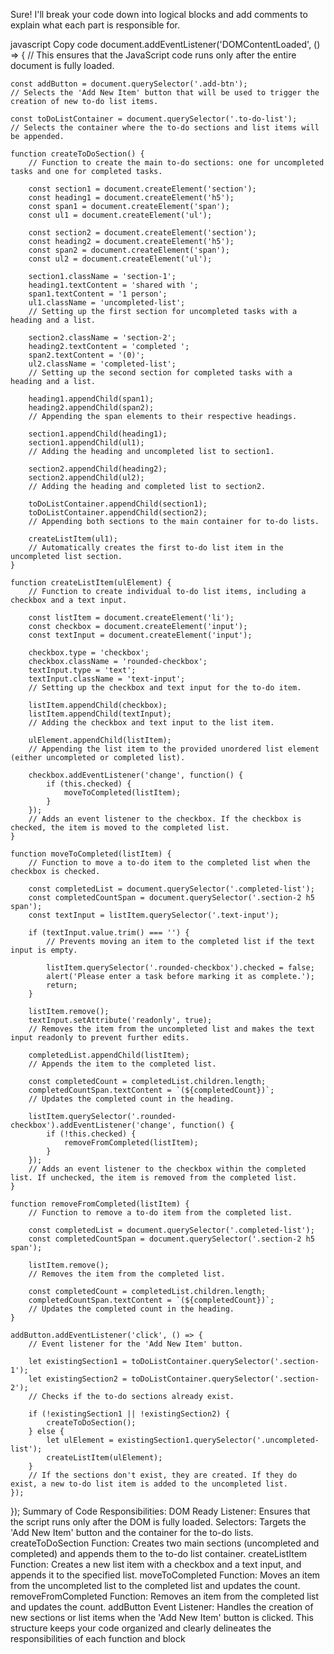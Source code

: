 
Sure! I'll break your code down into logical blocks and add comments to explain what each part is responsible for.

javascript
Copy code
document.addEventListener('DOMContentLoaded', () => { 
    // This ensures that the JavaScript code runs only after the entire document is fully loaded.

    const addButton = document.querySelector('.add-btn');
    // Selects the 'Add New Item' button that will be used to trigger the creation of new to-do list items.

    const toDoListContainer = document.querySelector('.to-do-list');
    // Selects the container where the to-do sections and list items will be appended.

    function createToDoSection() {
        // Function to create the main to-do sections: one for uncompleted tasks and one for completed tasks.

        const section1 = document.createElement('section');
        const heading1 = document.createElement('h5');
        const span1 = document.createElement('span');
        const ul1 = document.createElement('ul');

        const section2 = document.createElement('section');
        const heading2 = document.createElement('h5');
        const span2 = document.createElement('span');
        const ul2 = document.createElement('ul');

        section1.className = 'section-1';
        heading1.textContent = 'shared with ';
        span1.textContent = '1 person';
        ul1.className = 'uncompleted-list';
        // Setting up the first section for uncompleted tasks with a heading and a list.

        section2.className = 'section-2';
        heading2.textContent = 'completed ';
        span2.textContent = '(0)';
        ul2.className = 'completed-list';
        // Setting up the second section for completed tasks with a heading and a list.

        heading1.appendChild(span1);
        heading2.appendChild(span2);
        // Appending the span elements to their respective headings.

        section1.appendChild(heading1);
        section1.appendChild(ul1);
        // Adding the heading and uncompleted list to section1.

        section2.appendChild(heading2);
        section2.appendChild(ul2);
        // Adding the heading and completed list to section2.

        toDoListContainer.appendChild(section1);
        toDoListContainer.appendChild(section2);
        // Appending both sections to the main container for to-do lists.

        createListItem(ul1);
        // Automatically creates the first to-do list item in the uncompleted list section.
    }

    function createListItem(ulElement) {
        // Function to create individual to-do list items, including a checkbox and a text input.

        const listItem = document.createElement('li');
        const checkbox = document.createElement('input');
        const textInput = document.createElement('input');

        checkbox.type = 'checkbox';
        checkbox.className = 'rounded-checkbox';
        textInput.type = 'text';
        textInput.className = 'text-input';
        // Setting up the checkbox and text input for the to-do item.

        listItem.appendChild(checkbox);
        listItem.appendChild(textInput);
        // Adding the checkbox and text input to the list item.

        ulElement.appendChild(listItem);
        // Appending the list item to the provided unordered list element (either uncompleted or completed list).

        checkbox.addEventListener('change', function() {
            if (this.checked) {
                moveToCompleted(listItem);
            }
        });
        // Adds an event listener to the checkbox. If the checkbox is checked, the item is moved to the completed list.
    }

    function moveToCompleted(listItem) {
        // Function to move a to-do item to the completed list when the checkbox is checked.

        const completedList = document.querySelector('.completed-list');
        const completedCountSpan = document.querySelector('.section-2 h5 span');
        const textInput = listItem.querySelector('.text-input');

        if (textInput.value.trim() === '') {
            // Prevents moving an item to the completed list if the text input is empty.

            listItem.querySelector('.rounded-checkbox').checked = false;
            alert('Please enter a task before marking it as complete.');
            return;
        }

        listItem.remove();
        textInput.setAttribute('readonly', true);
        // Removes the item from the uncompleted list and makes the text input readonly to prevent further edits.

        completedList.appendChild(listItem);
        // Appends the item to the completed list.

        const completedCount = completedList.children.length;
        completedCountSpan.textContent = `(${completedCount})`;
        // Updates the completed count in the heading.

        listItem.querySelector('.rounded-checkbox').addEventListener('change', function() {
            if (!this.checked) {
                removeFromCompleted(listItem);
            }
        });
        // Adds an event listener to the checkbox within the completed list. If unchecked, the item is removed from the completed list.
    }

    function removeFromCompleted(listItem) {
        // Function to remove a to-do item from the completed list.

        const completedList = document.querySelector('.completed-list');
        const completedCountSpan = document.querySelector('.section-2 h5 span');

        listItem.remove();
        // Removes the item from the completed list.

        const completedCount = completedList.children.length;
        completedCountSpan.textContent = `(${completedCount})`;
        // Updates the completed count in the heading.
    }

    addButton.addEventListener('click', () => {
        // Event listener for the 'Add New Item' button.

        let existingSection1 = toDoListContainer.querySelector('.section-1');
        let existingSection2 = toDoListContainer.querySelector('.section-2');
        // Checks if the to-do sections already exist.

        if (!existingSection1 || !existingSection2) {
            createToDoSection();
        } else {
            let ulElement = existingSection1.querySelector('.uncompleted-list');
            createListItem(ulElement);
        }
        // If the sections don't exist, they are created. If they do exist, a new to-do list item is added to the uncompleted list.
    });
});
Summary of Code Responsibilities:
DOM Ready Listener: Ensures that the script runs only after the DOM is fully loaded.
Selectors: Targets the 'Add New Item' button and the container for the to-do lists.
createToDoSection Function: Creates two main sections (uncompleted and completed) and appends them to the to-do list container.
createListItem Function: Creates a new list item with a checkbox and a text input, and appends it to the specified list.
moveToCompleted Function: Moves an item from the uncompleted list to the completed list and updates the count.
removeFromCompleted Function: Removes an item from the completed list and updates the count.
addButton Event Listener: Handles the creation of new sections or list items when the 'Add New Item' button is clicked.
This structure keeps your code organized and clearly delineates the responsibilities of each function and block